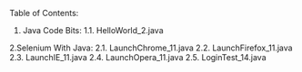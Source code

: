 Table of Contents:
1. Java Code Bits:
  1.1. HelloWorld_2.java

2.Selenium With Java:
  2.1. LaunchChrome_11.java
  2.2. LaunchFirefox_11.java
  2.3. LaunchIE_11.java
  2.4. LaunchOpera_11.java
  2.5. LoginTest_14.java
